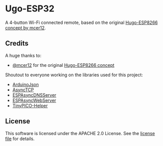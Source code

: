 # Ugo-ESP32

A 4-button Wi-Fi connected remote, based on the original [Hugo-ESP8266 concept by mcer12](https://github.com/mcer12/Hugo-8266).

## Credits

A huge thanks to:
- [@mcer12](http://github.com/mcer12) for the original [Hugo-ESP8266 concept](https://github.com/mcer12/Hugo-8266)

Shoutout to everyone working on the libraries used for this project:
- [ArduinoJson](https://github.com/bblanchon/ArduinoJson)
- [AsyncTCP](https://github.com/me-no-dev/AsyncTCP)
- [ESPAsyncDNSServer](https://github.com/devyte/ESPAsyncDNSServer)
- [ESPAsyncWebServer](https://github.com/me-no-dev/ESPAsyncWebServer)
- [TinyPICO-Helper](https://github.com/tinypico/tinypico-arduino)

## License 

This software is licensed under the APACHE 2.0 License. See the [license file](LICENSE) for details.  
